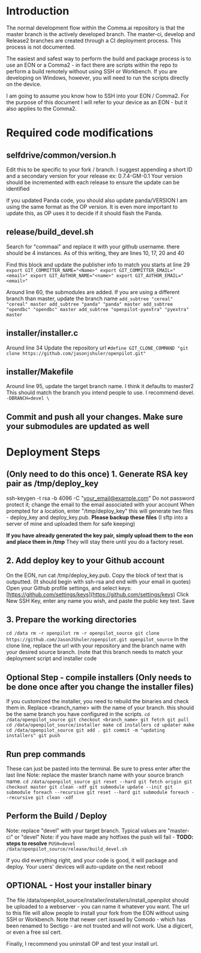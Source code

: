 

# Introduction

The normal development flow within the Comma.ai repository is that the master branch is the actively developed branch. The master-ci, develop and Release2 branches are created through a CI deployment process. This process is not documented.

The easiest and safest way to perform the build and package process is to use an EON or a Comma2 - in fact there are scripts within the repo to perform a build remotely without using SSH or Workbench. If you are developing on Windows, however, you will need to run the scripts directly on the device.

I am going to assume you know how to SSH into your EON / Comma2. For the purpose of this document I will refer to your device as an EON - but it also applies to the Comma2.

# Required code modifications

## selfdrive/common/version.h
Edit this to be specific to your fork / branch.
I suggest appending a short ID and a secondary version for your release
ex: 0.7.4-GM-0.1
Your version should be incremented with each release to ensure the update can be identified

If you updated Panda code, you should also update
panda/VERSION
I am using the same format as the OP version. It is even more important to update this, as OP uses it to decide if it should flash the Panda.


## release/build_devel.sh
Search for "commaai" and replace it with your github username. there should be 4 instances.
As of this writing, they are lines 10, 17, 20 and 40

Find this block and update the publisher info to match you
starts at line 29
`export GIT_COMMITTER_NAME="<Name>"
export GIT_COMMITTER_EMAIL="<email>"
export GIT_AUTHOR_NAME="<name>"
export GIT_AUTHOR_EMAIL="<email>"`

Around line 60, the submodules are added. If you are using a different branch than master, update the branch name
`add_subtree "cereal" "cereal" master
add_subtree "panda" "panda" master
add_subtree "opendbc" "opendbc" master
add_subtree "openpilot-pyextra" "pyextra" master`


## installer/installer.c

Around line 34
Update the repository url
`#define GIT_CLONE_COMMAND "git clone https://github.com/jasonjshuler/openpilot.git"`


## installer/Makefile
Around line 95, update the target branch name. I think it defaults to master2
This should match the branch you intend people to use. I recommend devel.
`					-DBRANCH=devel \`



## Commit and push all your changes. Make sure your submodules are updated as well












# Deployment Steps

## (Only need to do this once) 1. Generate RSA key pair as /tmp/deploy_key
ssh-keygen -t rsa -b 4096 -C "your_email@example.com"
Do not password protect it; change the email to the email associated with your account
When prompted for a location, enter "/tmp/deploy_key"
this will generate two files - deploy_key and deploy_key.pub. **Please backup these files** (I sftp into a server of mine and uploaded them for safe keeping)

**If you have already generated the key pair, simply upload them to the eon and place them in /tmp**
They will stay there until you do a factory reset.

## 2. Add deploy key to your Github account
On the EON, run cat /tmp/deploy_key.pub. Copy the block of text that is outputted. (It should begin with ssh-rsa and end with your email in quotes)
Open your Github profile settings, and select keys: [https://github.com/settings/keys](https://github.com/settings/keys)
Click New SSH Key, enter any name you wish, and paste the public key text. Save

## 3. Prepare the working directories
`cd /data
rm -r openpilot
rm -r openpilot_source
git clone https://github.com/JasonJShuler/openpilot.git openpilot_source`
In the clone line, replace the url with your repository and the branch name with your desired source branch. (note that this branch needs to match your deployment script and installer code

## Optional Step - compile installers (Only needs to be done once after you change the installer files)
If you customized the installer, you need to rebuild the binaries and check them in.
Replace <branch_name> with the name of your branch. this should be the same branch you have configured in the scripts.
`cd /data/openpilot_source
git checkout <branch_name>
git fetch
git pull
cd /data/openpilot_source/installer
make
cd installers
cd updater
make
cd /data/openpilot_source
git add .
git commit -m "updating installers"
git push`


## Run prep commands
These can just be pasted into the terminal. Be sure to press enter after the last line
Note: replace the master branch name with your source branch name.
`cd /data/openpilot_source
git reset --hard
git fetch origin
git checkout master
git clean -xdf
git submodule update --init
git submodule foreach --recursive git reset --hard
git submodule foreach --recursive git clean -xdf
`
## Perform the Build / Deploy

Note: replace "devel" with your target branch. Typical values are "master-ci" or "devel"
Note: if you have made any hotfixes the push will fail - **TODO: steps to resolve**
`PUSH=devel /data/openpilot_source/release/build_devel.sh`

If you did everything right, and your code is good, it will package and deploy. Your users' devices will auto-update on the next reboot

## OPTIONAL - Host your installer binary
The file /data/openpilot_source/installer/installers/install_openpilot should be uploaded to a webserver - you can name it whatever you want. The url to this file will allow people to install your fork from the EON without using SSH or Workbench. Note that newer cert issued by Comodo - which has been renamed to Sectigo - are not trusted and will not work. Use a digicert, or even a free ssl cert.

Finally, I recommend you uninstall OP and test your install url.






